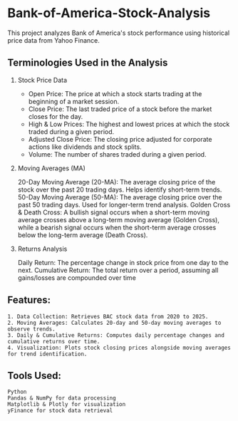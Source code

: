 # Bank-of-America-Stock-Analysis

This project analyzes Bank of America's stock performance using historical price data from Yahoo Finance.

## Terminologies Used in the Analysis
1. Stock Price Data

     * Open Price:
       The price at which a stock starts trading at the beginning of a market session.
     * Close Price:
       The last traded price of a stock before the market closes for the day.
     * High & Low Prices:
       The highest and lowest prices at which the stock traded during a given period.
     * Adjusted Close Price:
       The closing price adjusted for corporate actions like dividends and stock splits.
     * Volume:
       The number of shares traded during a given period.

3. Moving Averages (MA)

    20-Day Moving Average (20-MA): The average closing price of the stock over the past 20 trading days. Helps identify short-term trends.
    50-Day Moving Average (50-MA): The average closing price over the past 50 trading days. Used for longer-term trend analysis.
    Golden Cross & Death Cross: A bullish signal occurs when a short-term moving average crosses above a long-term moving average (Golden Cross), while a bearish signal occurs when the short-term average crosses below the long-term average (Death Cross).

4. Returns Analysis

    Daily Return: The percentage change in stock price from one day to the next.
    Cumulative Return: The total return over a period, assuming all gains/losses are compounded over time

## Features:
    1. Data Collection: Retrieves BAC stock data from 2020 to 2025.
    2. Moving Averages: Calculates 20-day and 50-day moving averages to observe trends.
    3. Daily & Cumulative Returns: Computes daily percentage changes and cumulative returns over time.
    4. Visualization: Plots stock closing prices alongside moving averages for trend identification.

## Tools Used:
    Python
    Pandas & NumPy for data processing
    Matplotlib & Plotly for visualization
    yFinance for stock data retrieval
